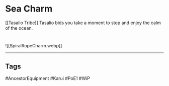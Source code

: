 # Sea Charm
[[Tasalio Tribe]]
Tasalio bids you take a moment to stop and enjoy the calm of the ocean.

#
![[SpiralRopeCharm.webp]]

---
## Tags
#AncestorEquipment
#Karui
#PoE1 
#WiP 